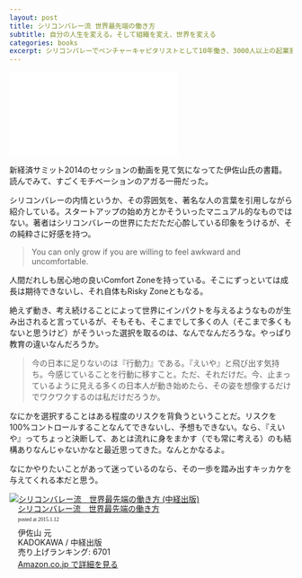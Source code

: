 ```yaml
---
layout: post
title: シリコンバレー流 世界最先端の働き方
subtitle: 自分の人生を変える。そして組織を変え、世界を変える
categories: books
excerpt: シリコンバレーでベンチャーキャピタリストとして10年働き、3000人以上の起業家と出会ってきた著者・伊佐山元氏が語る世界最先端の地の「働き方」、「生き方」の“流儀"。
---
```


<div class="fluid"><iframe src="//www.youtube-nocookie.com/embed/JGnqfdLeViI?list=PLgMTwkOhq4nIrfKV9hbaX_qIvlZ9I378j" frameborder="0" allowfullscreen></iframe></div>

新経済サミット2014のセッションの動画を見て気になってた伊佐山氏の書籍。読んでみて、すごくモチベーションのアガる一冊だった。

シリコンバレーの内情というか、その雰囲気を、著名な人の言葉を引用しながら紹介している。スタートアップの始め方とかそういったマニュアル的なものではない。著者はシリコンバレーの世界にただただ心酔している印象をうけるが、その純粋さに好感を持つ。

> You can only grow if you are willing to feel awkward and uncomfortable.

人間だれしも居心地の良いComfort Zoneを持っている。そこにずっといては成長は期待できないし、それ自体もRisky Zoneともなる。

絶えず動き、考え続けることによって世界にインパクトを与えるようなものが生み出されると言っているが、そもそも、そこまでして多くの人（そこまで多くもないと思うけど）がそういった選択を取るのは、なんでなんだろうな。やっぱり教育の違いなんだろうか。

> 今の日本に足りないのは『行動力』である。『えいや』と飛び出す気持ち。今感じていることを行動に移すこと。ただ、それだけだ。今、止まっているように見える多くの日本人が動き始めたら、その姿を想像するだけでワクワクするのは私だけだろうか。

なにかを選択することはある程度のリスクを背負うということだ。リスクを100%コントロールすることなんてできないし、予想もできない。なら、『えいや』ってちょっと決断して、あとは流れに身をまかす（でも常に考える）のも結構ありなんじゃないかなと最近思ってきた。なんとかなるよ。

なにかやりたいことがあって迷っているのなら、その一歩を踏み出すキッカケを与えてくれる本だと思う。

<div class="azlink-box" style="margin-bottom:0px"><div class="azlink-image" style="float:left"><a href="http://www.amazon.co.jp/exec/obidos/ASIN/B00EL2CSIA/warikiru-22/" name="azlinklink" target="_blank"><img src="http://ecx.images-amazon.com/images/I/41TlkdZE9mL._SL160_.jpg" alt="シリコンバレー流　世界最先端の働き方 (中経出版)" style="border:none" /></a></div><div class="azlink-info" style="float:left;margin-left:15px;line-height:120%"><div class="azlink-name" style="margin-bottom:10px;line-height:120%"><a href="http://www.amazon.co.jp/exec/obidos/ASIN/B00EL2CSIA/warikiru-22/" name="azlinklink" target="_blank">シリコンバレー流　世界最先端の働き方</a><div class="azlink-powered-date" style="font-size:7pt;margin-top:5px;font-family:verdana;line-height:120%">posted at 2015.1.12</div></div><div class="azlink-detail">伊佐山 元<br />KADOKAWA / 中経出版<br />売り上げランキング: 6701<br /></div><div class="azlink-link" style="margin-top:5px"><a href="http://www.amazon.co.jp/exec/obidos/ASIN/B00EL2CSIA/warikiru-22/" target="_blank">Amazon.co.jp で詳細を見る</a></div></div><div class="azlink-footer" style="clear:left"></div></div>